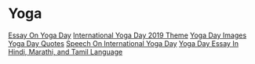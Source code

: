 # Yoga
<a href="https://yogachapter.com/international-yoga-day-essay/">Essay On Yoga Day</a>
<a href="https://yogachapter.com/international-yoga-day-world-yoga-day/">International Yoga Day 2019 Theme</a>
<a href="https://yogachapter.com/yoga-day-images/">Yoga Day Images</a>
<a href="https://yogachapter.com/yoga-quotes/">Yoga Day Quotes</a>
<a href="https://yogachapter.com/speech-on-international-yoga-day/">Speech On International Yoga Day</a>
<a href="https://yogachapter.com/yoga-day-essay-hindi-marathi-tamil/">Yoga Day Essay In Hindi, Marathi, and Tamil Language</a>
